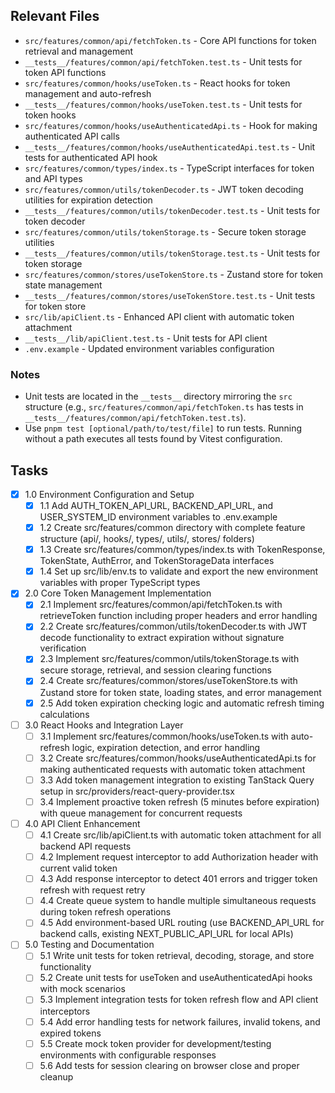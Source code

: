 ## Relevant Files

- `src/features/common/api/fetchToken.ts` - Core API functions for token retrieval and management
- `__tests__/features/common/api/fetchToken.test.ts` - Unit tests for token API functions
- `src/features/common/hooks/useToken.ts` - React hooks for token management and auto-refresh
- `__tests__/features/common/hooks/useToken.test.ts` - Unit tests for token hooks
- `src/features/common/hooks/useAuthenticatedApi.ts` - Hook for making authenticated API calls
- `__tests__/features/common/hooks/useAuthenticatedApi.test.ts` - Unit tests for authenticated API hook
- `src/features/common/types/index.ts` - TypeScript interfaces for token and API types
- `src/features/common/utils/tokenDecoder.ts` - JWT token decoding utilities for expiration detection
- `__tests__/features/common/utils/tokenDecoder.test.ts` - Unit tests for token decoder
- `src/features/common/utils/tokenStorage.ts` - Secure token storage utilities
- `__tests__/features/common/utils/tokenStorage.test.ts` - Unit tests for token storage
- `src/features/common/stores/useTokenStore.ts` - Zustand store for token state management
- `__tests__/features/common/stores/useTokenStore.test.ts` - Unit tests for token store
- `src/lib/apiClient.ts` - Enhanced API client with automatic token attachment
- `__tests__/lib/apiClient.test.ts` - Unit tests for API client
- `.env.example` - Updated environment variables configuration

### Notes

- Unit tests are located in the `__tests__` directory mirroring the `src` structure (e.g., `src/features/common/api/fetchToken.ts` has tests in `__tests__/features/common/api/fetchToken.test.ts`).
- Use `pnpm test [optional/path/to/test/file]` to run tests. Running without a path executes all tests found by Vitest configuration.

## Tasks

- [x] 1.0 Environment Configuration and Setup
  - [x] 1.1 Add AUTH_TOKEN_API_URL, BACKEND_API_URL, and USER_SYSTEM_ID environment variables to .env.example
  - [x] 1.2 Create src/features/common directory with complete feature structure (api/, hooks/, types/, utils/, stores/ folders)
  - [x] 1.3 Create src/features/common/types/index.ts with TokenResponse, TokenState, AuthError, and TokenStorageData interfaces
  - [x] 1.4 Set up src/lib/env.ts to validate and export the new environment variables with proper TypeScript types
- [x] 2.0 Core Token Management Implementation
  - [x] 2.1 Implement src/features/common/api/fetchToken.ts with retrieveToken function including proper headers and error handling
  - [x] 2.2 Create src/features/common/utils/tokenDecoder.ts with JWT decode functionality to extract expiration without signature verification
  - [x] 2.3 Implement src/features/common/utils/tokenStorage.ts with secure storage, retrieval, and session clearing functions
  - [x] 2.4 Create src/features/common/stores/useTokenStore.ts with Zustand store for token state, loading states, and error management
  - [x] 2.5 Add token expiration checking logic and automatic refresh timing calculations
- [ ] 3.0 React Hooks and Integration Layer
  - [ ] 3.1 Implement src/features/common/hooks/useToken.ts with auto-refresh logic, expiration detection, and error handling
  - [ ] 3.2 Create src/features/common/hooks/useAuthenticatedApi.ts for making authenticated requests with automatic token attachment
  - [ ] 3.3 Add token management integration to existing TanStack Query setup in src/providers/react-query-provider.tsx
  - [ ] 3.4 Implement proactive token refresh (5 minutes before expiration) with queue management for concurrent requests
- [ ] 4.0 API Client Enhancement
  - [ ] 4.1 Create src/lib/apiClient.ts with automatic token attachment for all backend API requests
  - [ ] 4.2 Implement request interceptor to add Authorization header with current valid token
  - [ ] 4.3 Add response interceptor to detect 401 errors and trigger token refresh with request retry
  - [ ] 4.4 Create queue system to handle multiple simultaneous requests during token refresh operations
  - [ ] 4.5 Add environment-based URL routing (use BACKEND_API_URL for backend calls, existing NEXT_PUBLIC_API_URL for local APIs)
- [ ] 5.0 Testing and Documentation
  - [ ] 5.1 Write unit tests for token retrieval, decoding, storage, and store functionality
  - [ ] 5.2 Create unit tests for useToken and useAuthenticatedApi hooks with mock scenarios
  - [ ] 5.3 Implement integration tests for token refresh flow and API client interceptors
  - [ ] 5.4 Add error handling tests for network failures, invalid tokens, and expired tokens
  - [ ] 5.5 Create mock token provider for development/testing environments with configurable responses
  - [ ] 5.6 Add tests for session clearing on browser close and proper cleanup
